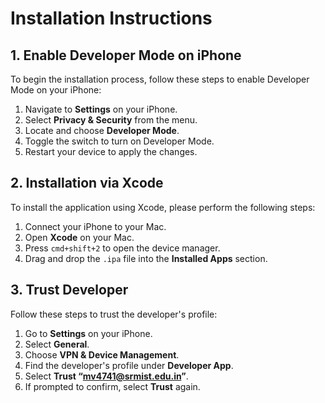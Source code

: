 # Installation Instructions

## 1. Enable Developer Mode on iPhone

To begin the installation process, follow these steps to enable Developer Mode on your iPhone:

1. Navigate to **Settings** on your iPhone.
2. Select **Privacy & Security** from the menu.
3. Locate and choose **Developer Mode**.
4. Toggle the switch to turn on Developer Mode.
5. Restart your device to apply the changes.

## 2. Installation via Xcode

To install the application using Xcode, please perform the following steps:

1. Connect your iPhone to your Mac.
2. Open **Xcode** on your Mac.
3. Press `cmd+shift+2` to open the device manager.
4. Drag and drop the `.ipa` file into the **Installed Apps** section.

## 3. Trust Developer

Follow these steps to trust the developer's profile:

1. Go to **Settings** on your iPhone.
2. Select **General**.
3. Choose **VPN & Device Management**.
4. Find the developer's profile under **Developer App**.
5. Select **Trust “mv4741@srmist.edu.in”**.
6. If prompted to confirm, select **Trust** again.
